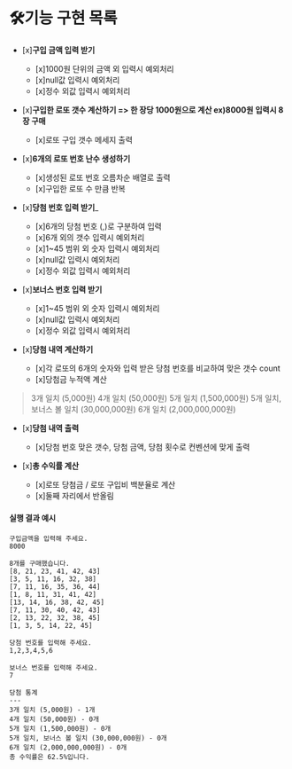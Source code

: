 

# 🛠기능 구현 목록

- [x]__구입 금액 입력 받기__
    - [x]1000원 단위의 금액 외 입력시 예외처리
    - [x]null값 입력시 예외처리
    - [x]정수 외값 입력시 예외처리

- [x]__구입한 로또 갯수 계산하기 => 한 장당 1000원으로 계산 ex)8000원 입력시 8장 구매__
    - [x]로또 구입 갯수 메세지 출력

- [x]__6개의 로또 번호 난수 생성하기__
    - [x]생성된 로또 번호 오름차순 배열로 출력
    - [x]구입한 로또 수 만큼 반복

- [x]__당첨 번호 입력 받기___
    - [x]6개의 당첨 번호 (,)로 구분하여 입력
    - [x]6개 외의 갯수 입력시 예외처리
    - [x]1~45 범위 외 숫자 입력시 예외처리
    - [x]null값 입력시 예외처리
    - [x]정수 외값 입력시 예외처리

- [x]__보너스 번호 입력 받기__
    - [x]1~45 범위 외 숫자 입력시 예외처리
    - [x]null값 입력시 예외처리
    - [x]정수 외값 입력시 예외처리

- [x]__당첨 내역 계산하기__
    - [x]각 로또의 6개의 숫자와 입력 받은 당첨 번호를 비교하여 맞은 갯수 count
    - [x]당첨금 누적액 계산
> 3개 일치 (5,000원)
  4개 일치 (50,000원)
  5개 일치 (1,500,000원)
  5개 일치, 보너스 볼 일치 (30,000,000원)
  6개 일치 (2,000,000,000원)

- [x]__당첨 내역 출력__
    - [x]당첨 번호 맞은 갯수, 당첨 금액, 당첨 횟수로 컨벤션에 맞게 출력

- [x]__총 수익률 계산__
    - [x]로또 당첨금 / 로또 구입비 백분율로 계산
    - [x]둘째 자리에서 반올림


#### 실행 결과 예시
>
```
구입금액을 입력해 주세요.
8000

8개를 구매했습니다.
[8, 21, 23, 41, 42, 43] 
[3, 5, 11, 16, 32, 38] 
[7, 11, 16, 35, 36, 44] 
[1, 8, 11, 31, 41, 42] 
[13, 14, 16, 38, 42, 45] 
[7, 11, 30, 40, 42, 43] 
[2, 13, 22, 32, 38, 45] 
[1, 3, 5, 14, 22, 45]

당첨 번호를 입력해 주세요.
1,2,3,4,5,6

보너스 번호를 입력해 주세요.
7

당첨 통계
---
3개 일치 (5,000원) - 1개
4개 일치 (50,000원) - 0개
5개 일치 (1,500,000원) - 0개
5개 일치, 보너스 볼 일치 (30,000,000원) - 0개
6개 일치 (2,000,000,000원) - 0개
총 수익률은 62.5%입니다.
```